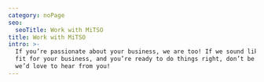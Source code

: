 ```yaml
---
category: noPage
seo:
  seoTitle: Work with MiTSO
title: Work with MiTSO
intro: >-
  If you’re passionate about your business, we are too! If we sound like a good
  fit for your business, and you’re ready to do things right, don’t be shy -
  we’d love to hear from you!
---
```


